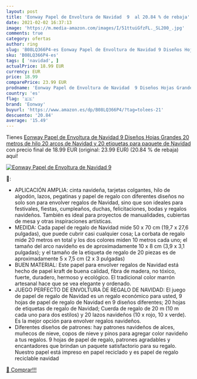 ```yaml
---
layout: post
title: 'Eonway Papel de Envoltura de Navidad  9  al 20.84 % de rebaja'
date: 2021-02-02 16:37:13
image: 'https://m.media-amazon.com/images/I/51ttuiGfzFL._SL200_.jpg'
comments: true
category: ofertas
author: ring
slug: 'B08LQ366P4-es Eonway Papel de Envoltura de Navidad 9 Diseños Hojas...'
sku: 'B08LQ366P4-es'
tags: [ 'navidad', ]
actualPrice: 18.99 EUR
currency: EUR
price: 18.99
comparePrice: 23.99 EUR
prodname: 'Eonway Papel de Envoltura de Navidad  9 Diseños Hojas Grandes  20 metros de hilo  20 arcos de Navidad y 20 etiquetas para paquete de Navidad'
country: 'es'
flag: '🇪🇸'
brand: 'Eonway'
buyurl: 'https://www.amazon.es/dp/B08LQ366P4/?tag=tolees-21'
descuento: '20.84'
average: '15.49'
---
```


Tienes [Eonway Papel de Envoltura de Navidad  9 Diseños Hojas Grandes  20 metros de hilo  20 arcos de Navidad y 20 etiquetas para paquete de Navidad](https://www.amazon.es/dp/B08LQ366P4/?tag=tolees-21) con precio final de  18.99 EUR (original: 23.99 EUR) (20.84 %  de rebaja) aqui!

[![Eonway Papel de Envoltura de Navidad  9 ](https://m.media-amazon.com/images/I/51ttuiGfzFL._SL200_.jpg)](https://www.amazon.es/dp/B08LQ366P4/?tag=tolees-21)

🔎:

- APLICACIÓN AMPLIA: cinta navideña, tarjetas colgantes, hilo de algodón, lazos, pegatinas y papel de regalo con diferentes diseños no solo son para envolver regalos de Navidad, sino que son ideales para festivales, fiestas, cumpleaños, duchas, felicitaciones, bodas y regalos navideños. También es ideal para proyectos de manualidades, cubiertas de mesa y otras inspiraciones artísticas.
- MEDIDA: Cada papel de regalo de Navidad mide 50 x 70 cm (19,7 x 27,6 pulgadas), que puede cubrir casi cualquier cosa; La corbata de regalo mide 20 metros en total y los dos colores miden 10 metros cada uno; el tamaño del arco navideño es de aproximadamente 10 x 8 cm (3,9 x 3,1 pulgadas); y el tamaño de la etiqueta de regalo de 20 piezas es de aproximadamente 5 x 7,5 cm (2 x 3 pulgadas)
- BUEN MATERIAL: Este papel para envolver regalos de Navidad está hecho de papel kraft de buena calidad, fibra de madera, no tóxico, fuerte, duradero, hermoso y ecológico. El tradicional color marrón artesanal hace que se vea elegante y ordenado.
- JUEGO PERFECTO DE ENVOLTURA DE REGALO DE NAVIDAD: El juego de papel de regalo de Navidad es un regalo económico para usted, 9 hojas de papel de regalo de Navidad en 9 diseños diferentes; 20 hojas de etiquetas de regalo de Navidad; Cuerda de regalo de 20 m (10 m cada uno para dos estilos) y 20 lazos navideños (10 x rojo, 10 x verde). Es la mejor opción para envolver regalos navideños.
- Diferentes diseños de patrones: hay patrones navideños de alces, muñecos de nieve, copos de nieve y pinos para agregar color navideño a tus regalos. 9 hojas de papel de regalo, patrones agradables y encantadores que brindan un paquete satisfactorio para su regalo. Nuestro papel está impreso en papel reciclado y es papel de regalo reciclable navidad

[🛒 Comprar!!!](https://www.amazon.es/dp/B08LQ366P4/?tag=tolees-21)
